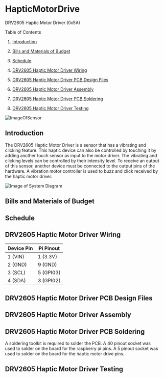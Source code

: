 # HapticMotorDrive

DRV2605 Haptic Motor Driver (0x5A)

Table of Contents

1. [Introduction](#introduction)

2. [Bills and Materials of Budget](#bills-and-materials-of-budget)

3. [Schedule](#schedule)

4. [DRV2605 Haptic Motor Driver Wiring](#drv2605-haptic-motor-driver-wiring)

4. [DRV2605 Haptic Motor Driver PCB Design Files](#drv2605-haptic-motor-driver-pcb-design-files)

5. [DRV2605 Haptic Motor Driver Assembly](#drv2605-haptic-motor-driver-assembly)

6. [DRV2605 Haptic Motor Driver PCB Soldering](#drv2605-haptic-motor-driver-soldering)

7. [DRV2605 Haptic Motor Driver Testing](#drv2605-haptic-motor-driver-testing)

![ImageOfSensor](https://github.com/JordanPulido/HapticMotorDrive/blob/master/documentation/Sensor.JPG)

## Introduction

The DRV2605 Haptic Motor Driver is a sensor that has a vibrating and clicking feature. This haptic device can also be controlled by touching it by adding another touch sensor as input to the motor driver. The vibrating and clicking levels can be controlled by their intensity level. To receive an output of this sensor, another device must be connected to the output pins of the hardware. A vibration motor controller is used to buzz and click received by the haptic motor driver.

![Image of System Diagram](https://github.com/JordanPulido/HapticMotorDrive/blob/master/documentation/UMLDiagram.JPG)

## Bills and Materials of Budget



## Schedule

## DRV2605 Haptic Motor Driver Wiring

| Device Pin                               | Pi Pinout  |
|------------------------------------------|------------|
| 1 (VIN)                                  | 1 (3.3V)   |
| 2 (GND)                                  | 9 (GND)    |
| 3 (SCL)                                  | 5 (GPI03)  |
| 4 (SDA)                                  | 3 (GPI02)  |

## DRV2605 Haptic Motor Driver PCB Design Files

## DRV2605 Haptic Motor Driver Assembly

## DRV2605 Haptic Motor Driver PCB Soldering

A soldering toolkit is required to solder the PCB. A 40 pinout socket was used to solder on the board for the raspberry pi pins. A 5 pinout socket was used to solder on the board for the haptic motor drive pins.

## DRV2605 Haptic Motor Driver Testing
